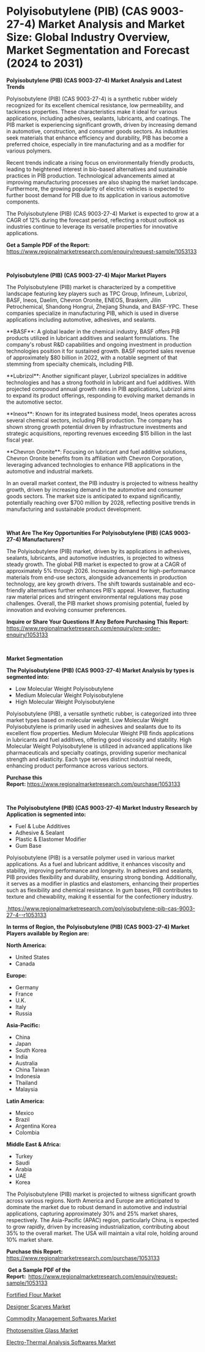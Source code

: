 <p><h1>Polyisobutylene (PIB) (CAS 9003-27-4) Market Analysis and Market Size: Global Industry Overview, Market Segmentation and Forecast (2024 to 2031)</h1></p><p><strong>Polyisobutylene (PIB) (CAS 9003-27-4) Market Analysis and Latest Trends</strong></p>
<p><p>Polyisobutylene (PIB) (CAS 9003-27-4) is a synthetic rubber widely recognized for its excellent chemical resistance, low permeability, and tackiness properties. These characteristics make it ideal for various applications, including adhesives, sealants, lubricants, and coatings. The PIB market is experiencing significant growth, driven by increasing demand in automotive, construction, and consumer goods sectors. As industries seek materials that enhance efficiency and durability, PIB has become a preferred choice, especially in tire manufacturing and as a modifier for various polymers.</p><p>Recent trends indicate a rising focus on environmentally friendly products, leading to heightened interest in bio-based alternatives and sustainable practices in PIB production. Technological advancements aimed at improving manufacturing processes are also shaping the market landscape. Furthermore, the growing popularity of electric vehicles is expected to further boost demand for PIB due to its application in various automotive components.</p><p>The Polyisobutylene (PIB) (CAS 9003-27-4) Market is expected to grow at a CAGR of 12% during the forecast period, reflecting a robust outlook as industries continue to leverage its versatile properties for innovative applications.</p></p>
<p><strong>Get a Sample PDF of the Report:&nbsp;</strong> <a href="https://www.regionalmarketresearch.com/enquiry/request-sample/1053133">https://www.regionalmarketresearch.com/enquiry/request-sample/1053133</a></p>
<p>&nbsp;</p>
<p><strong>Polyisobutylene (PIB) (CAS 9003-27-4) Major Market Players</strong></p>
<p><p>The Polyisobutylene (PIB) market is characterized by a competitive landscape featuring key players such as TPC Group, Infineum, Lubrizol, BASF, Ineos, Daelim, Chevron Oronite, ENEOS, Braskem, Jilin Petrochemical, Shandong Hongrui, Zhejiang Shunda, and BASF-YPC. These companies specialize in manufacturing PIB, which is used in diverse applications including automotive, adhesives, and sealants.</p><p>**BASF**: A global leader in the chemical industry, BASF offers PIB products utilized in lubricant additives and sealant formulations. The company's robust R&D capabilities and ongoing investment in production technologies position it for sustained growth. BASF reported sales revenue of approximately $80 billion in 2022, with a notable segment of that stemming from specialty chemicals, including PIB.</p><p>**Lubrizol**: Another significant player, Lubrizol specializes in additive technologies and has a strong foothold in lubricant and fuel additives. With projected compound annual growth rates in PIB applications, Lubrizol aims to expand its product offerings, responding to evolving market demands in the automotive sector.</p><p>**Ineos**: Known for its integrated business model, Ineos operates across several chemical sectors, including PIB production. The company has shown strong growth potential driven by infrastructure investments and strategic acquisitions, reporting revenues exceeding $15 billion in the last fiscal year.</p><p>**Chevron Oronite**: Focusing on lubricant and fuel additive solutions, Chevron Oronite benefits from its affiliation with Chevron Corporation, leveraging advanced technologies to enhance PIB applications in the automotive and industrial markets.</p><p>In an overall market context, the PIB industry is projected to witness healthy growth, driven by increasing demand in the automotive and consumer goods sectors. The market size is anticipated to expand significantly, potentially reaching over $700 million by 2028, reflecting positive trends in manufacturing and sustainable product development.</p></p>
<p>&nbsp;</p>
<p><strong>What Are The Key Opportunities For Polyisobutylene (PIB) (CAS 9003-27-4) Manufacturers?</strong></p>
<p><p>The Polyisobutylene (PIB) market, driven by its applications in adhesives, sealants, lubricants, and automotive industries, is projected to witness steady growth. The global PIB market is expected to grow at a CAGR of approximately 5% through 2026. Increasing demand for high-performance materials from end-use sectors, alongside advancements in production technology, are key growth drivers. The shift towards sustainable and eco-friendly alternatives further enhances PIB's appeal. However, fluctuating raw material prices and stringent environmental regulations may pose challenges. Overall, the PIB market shows promising potential, fueled by innovation and evolving consumer preferences.</p></p>
<p><strong>Inquire or Share Your Questions If Any Before Purchasing This Report:</strong> <a href="https://www.regionalmarketresearch.com/enquiry/pre-order-enquiry/1053133">https://www.regionalmarketresearch.com/enquiry/pre-order-enquiry/1053133</a></p>
<p>&nbsp;</p>
<p><strong>Market Segmentation</strong></p>
<p><strong>The Polyisobutylene (PIB) (CAS 9003-27-4) Market Analysis by types is segmented into:</strong></p>
<p><ul><li>Low Molecular Weight Polyisobutylene</li><li>Medium Molecular Weight Polyisobutylene</li><li>High Molecular Weight Polyisobutylene</li></ul></p>
<p><p>Polyisobutylene (PIB), a versatile synthetic rubber, is categorized into three market types based on molecular weight. Low Molecular Weight Polyisobutylene is primarily used in adhesives and sealants due to its excellent flow properties. Medium Molecular Weight PIB finds applications in lubricants and fuel additives, offering good viscosity and stability. High Molecular Weight Polyisobutylene is utilized in advanced applications like pharmaceuticals and specialty coatings, providing superior mechanical strength and elasticity. Each type serves distinct industrial needs, enhancing product performance across various sectors.</p></p>
<p><strong>Purchase this Report:&nbsp;</strong><a href="https://www.regionalmarketresearch.com/purchase/1053133">https://www.regionalmarketresearch.com/purchase/1053133</a></p>
<p>&nbsp;</p>
<p><strong>The Polyisobutylene (PIB) (CAS 9003-27-4) Market Industry Research by Application is segmented into:</strong></p>
<p><ul><li>Fuel & Lube Additives</li><li>Adhesive & Sealant</li><li>Plastic & Elastomer Modifier</li><li>Gum Base</li></ul></p>
<p><p>Polyisobutylene (PIB) is a versatile polymer used in various market applications. As a fuel and lubricant additive, it enhances viscosity and stability, improving performance and longevity. In adhesives and sealants, PIB provides flexibility and durability, ensuring strong bonding. Additionally, it serves as a modifier in plastics and elastomers, enhancing their properties such as flexibility and chemical resistance. In gum bases, PIB contributes to texture and chewability, making it essential for the confectionery industry.</p></p>
<p><a href="https://www.regionalmarketresearch.com/polyisobutylene-pib-cas-9003-27-4--r1053133">&nbsp;https://www.regionalmarketresearch.com/polyisobutylene-pib-cas-9003-27-4--r1053133</a></p>
<p><strong>In terms of Region, the Polyisobutylene (PIB) (CAS 9003-27-4) Market Players available by Region are:</strong></p>
<p>
    <p> <strong> North America: </strong>
        <ul>
            <li>United States</li>
            <li>Canada</li>
        </ul>
        </p> 
    <p> <strong> Europe: </strong>
        <ul>
            <li>Germany</li>
            <li>France</li>
            <li>U.K.</li>
            <li>Italy</li>
            <li>Russia</li>
        </ul>
        </p> 
    <p> <strong> Asia-Pacific: </strong>
        <ul>
            <li>China</li>
            <li>Japan</li>
            <li>South Korea</li>
            <li>India</li>
            <li>Australia</li>
            <li>China Taiwan</li>
            <li>Indonesia</li>
            <li>Thailand</li>
            <li>Malaysia</li>
        </ul>
        </p> 
    <p> <strong> Latin America: </strong>
        <ul>
            <li>Mexico</li>
            <li>Brazil</li>
            <li>Argentina Korea</li>
            <li>Colombia</li>
        </ul>
        </p> 
    <p> <strong> Middle East & Africa: </strong>
        <ul>
            <li>Turkey</li>
            <li>Saudi</li>
            <li>Arabia</li>
            <li>UAE</li>
            <li>Korea</li>
        </ul>
    </p>
    </p>
<p><p>The Polyisobutylene (PIB) market is projected to witness significant growth across various regions. North America and Europe are anticipated to dominate the market due to robust demand in automotive and industrial applications, capturing approximately 30% and 25% market shares, respectively. The Asia-Pacific (APAC) region, particularly China, is expected to grow rapidly, driven by increasing industrialization, contributing about 35% to the overall market. The USA will maintain a vital role, holding around 10% market share.</p></p>
<p><strong>Purchase this Report: </strong><a href="https://www.regionalmarketresearch.com/purchase/1053133">https://www.regionalmarketresearch.com/purchase/1053133</a></p>
<p>&nbsp;<strong>Get a Sample PDF of the Report:&nbsp;&nbsp;</strong><a href="https://www.regionalmarketresearch.com/enquiry/request-sample/1053133">https://www.regionalmarketresearch.com/enquiry/request-sample/1053133</a></p>
<p><strong></strong></p>
<p><p><a href="https://issuu.com/reportprime-2/docs/fortified-flour-market-size-2030.pp_6cdab04b6c2adf">Fortified Flour Market</a></p><p><a href="https://www.linkedin.com/pulse/designer-scarves-market-size-segmentation-trends-growth-analysis-smenf?trackingId=mO7iKo87QqGIJQkeIonLQg%3D%3D">Designer Scarves Market</a></p><p><a href="https://medium.com/@lily.grace.hall/deep-dive-into-the-commodity-management-softwares-market-itstrends-market-segmentation-and-1366752cc768">Commodity Management Softwares Market</a></p><p><a href="https://github.com/kathiestrine5ty/Market-Research-Report-List-1/blob/main/photosensitive-glass-market.md">Photosensitive Glass Market</a></p><p><a href="https://medium.com/@lily.grace.hall/electro-thermal-analysis-softwares-market-trends-and-market-growth-outlook-2024-2031-d2ec7a8caf88?postPublishedType=repub">Electro-Thermal Analysis Softwares Market</a></p></p>